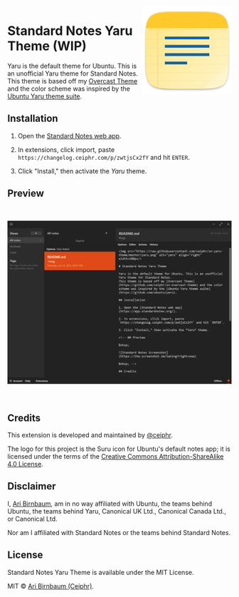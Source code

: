 <img src="https://raw.githubusercontent.com/ceiphr/sn-yaru-theme/master/yaru.png" alt="yaru" align="right" width=200px/>

# Standard Notes Yaru Theme (WIP)

Yaru is the default theme for Ubuntu. This is an unofficial Yaru theme for Standard Notes.
This theme is based off my [Overcast Theme](https://github.com/ceiphr/sn-overcast-theme) and the color scheme was inspired by the [Ubuntu Yaru theme suite](https://github.com/ubuntu/yaru).

## Installation

1. Open the [Standard Notes web app](https://app.standardnotes.org/).

2. In extensions, click import, paste `https://changelog.ceiphr.com/p/zwtjsCx2fY` and hit `ENTER`.

3. Click "Install," then activate the *Yaru* theme.

## Preview

&nbsp;

![Standard Notes Preview](https://raw.githubusercontent.com/ceiphr/sn-yaru-theme/master/preview.png)

&nbsp;

## Credits

This extension is developed and maintained by [@ceiphr](https://github.com/ceiphr).

The logo for this project is the Suru icon for Ubuntu's default notes app; it is licensed under the terms of the [Creative Commons Attribution-ShareAlike 4.0 License](https://creativecommons.org/licenses/by-sa/4.0/).

## Disclaimer

I, [Ari Birnbaum](https://www.ceiphr.com/), am in no way affiliated with Ubuntu, the teams behind Ubuntu, the teams behind Yaru, Canonical UK Ltd., Canonical Canada Ltd., or Canonical Ltd.

Nor am I affiliated with Standard Notes or the teams behind Standard Notes.

## License

Standard Notes Yaru Theme is available under the MIT License.

MIT © [Ari Birnbaum (Ceiphr)](https://www.ceiphr.com).
